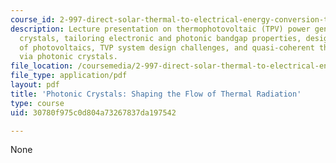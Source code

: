 ```yaml
---
course_id: 2-997-direct-solar-thermal-to-electrical-energy-conversion-technologies-fall-2009
description: Lecture presentation on thermophotovoltaic (TPV) power generation, photonic
  crystals, tailoring electronic and photonic bandgap properties, design and characterization
  of photovoltaics, TVP system design challenges, and quasi-coherent thermal radiation
  via photonic crystals.
file_location: /coursemedia/2-997-direct-solar-thermal-to-electrical-energy-conversion-technologies-fall-2009/30780f975c0d804a73267837da197542_MIT2_997F09_lec11.pdf
file_type: application/pdf
layout: pdf
title: 'Photonic Crystals: Shaping the Flow of Thermal Radiation'
type: course
uid: 30780f975c0d804a73267837da197542

---
```

None